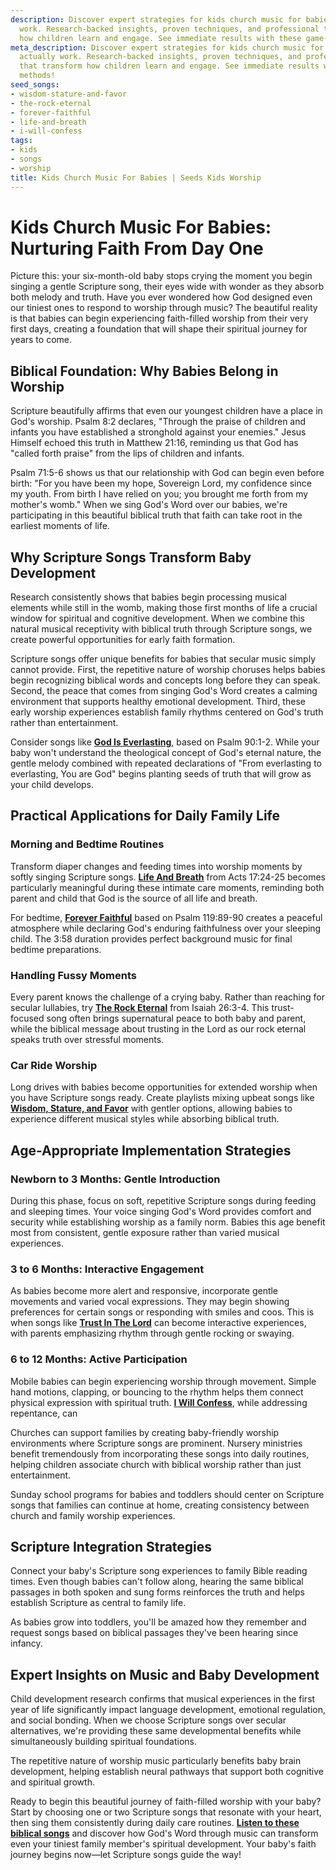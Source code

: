 ```yaml
---
description: Discover expert strategies for kids church music for babies that actually
  work. Research-backed insights, proven techniques, and professional tips that transform
  how children learn and engage. See immediate results with these game-changing methods!
meta_description: Discover expert strategies for kids church music for babies that
  actually work. Research-backed insights, proven techniques, and professional tips
  that transform how children learn and engage. See immediate results with these game-changing
  methods!
seed_songs:
- wisdom-stature-and-favor
- the-rock-eternal
- forever-faithful
- life-and-breath
- i-will-confess
tags:
- kids
- songs
- worship
title: Kids Church Music For Babies | Seeds Kids Worship
---
```

# Kids Church Music For Babies: Nurturing Faith From Day One

Picture this: your six-month-old baby stops crying the moment you begin singing a gentle Scripture song, their eyes wide with wonder as they absorb both melody and truth. Have you ever wondered how God designed even our tiniest ones to respond to worship through music? The beautiful reality is that babies can begin experiencing faith-filled worship from their very first days, creating a foundation that will shape their spiritual journey for years to come.

## Biblical Foundation: Why Babies Belong in Worship

Scripture beautifully affirms that even our youngest children have a place in God's worship. Psalm 8:2 declares, "Through the praise of children and infants you have established a stronghold against your enemies." Jesus Himself echoed this truth in Matthew 21:16, reminding us that God has "called forth praise" from the lips of children and infants.

Psalm 71:5-6 shows us that our relationship with God can begin even before birth: "For you have been my hope, Sovereign Lord, my confidence since my youth. From birth I have relied on you; you brought me forth from my mother's womb." When we sing God's Word over our babies, we're participating in this beautiful biblical truth that faith can take root in the earliest moments of life.

## Why Scripture Songs Transform Baby Development

Research consistently shows that babies begin processing musical elements while still in the womb, making those first months of life a crucial window for spiritual and cognitive development. When we combine this natural musical receptivity with biblical truth through Scripture songs, we create powerful opportunities for early faith formation.

Scripture songs offer unique benefits for babies that secular music simply cannot provide. First, the repetitive nature of worship choruses helps babies begin recognizing biblical words and concepts long before they can speak. Second, the peace that comes from singing God's Word creates a calming environment that supports healthy emotional development. Third, these early worship experiences establish family rhythms centered on God's truth rather than entertainment.

Consider songs like **[God Is Everlasting](https://seedskidsworship.com/product/god-is-everlasting-psalm-901-2-2/)**, based on Psalm 90:1-2. While your baby won't understand the theological concept of God's eternal nature, the gentle melody combined with repeated declarations of "From everlasting to everlasting, You are God" begins planting seeds of truth that will grow as your child develops.

## Practical Applications for Daily Family Life

### Morning and Bedtime Routines

Transform diaper changes and feeding times into worship moments by softly singing Scripture songs. **[Life And Breath](https://seedskidsworship.com/product/life-and-breath-acts-1724-25/)** from Acts 17:24-25 becomes particularly meaningful during these intimate care moments, reminding both parent and child that God is the source of all life and breath.

For bedtime, **[Forever Faithful](https://seedskidsworship.com/product/forever-faithful-psalm-11989-90/)** based on Psalm 119:89-90 creates a peaceful atmosphere while declaring God's enduring faithfulness over your sleeping child. The 3:58 duration provides perfect background music for final bedtime preparations.

### Handling Fussy Moments

Every parent knows the challenge of a crying baby. Rather than reaching for secular lullabies, try **[The Rock Eternal](https://seedskidsworship.com/product/the-rock-eternal-isaiah-263-4-2/)** from Isaiah 26:3-4. This trust-focused song often brings supernatural peace to both baby and parent, while the biblical message about trusting in the Lord as our rock eternal speaks truth over stressful moments.

### Car Ride Worship

Long drives with babies become opportunities for extended worship when you have Scripture songs ready. Create playlists mixing upbeat songs like **[Wisdom, Stature, and Favor](https://seedskidsworship.com/product/wisdom-stature-and-favor-luke-252-2/)** with gentler options, allowing babies to experience different musical styles while absorbing biblical truth.

## Age-Appropriate Implementation Strategies

### Newborn to 3 Months: Gentle Introduction

During this phase, focus on soft, repetitive Scripture songs during feeding and sleeping times. Your voice singing God's Word provides comfort and security while establishing worship as a family norm. Babies this age benefit most from consistent, gentle exposure rather than varied musical experiences.

### 3 to 6 Months: Interactive Engagement

As babies become more alert and responsive, incorporate gentle movements and varied vocal expressions. They may begin showing preferences for certain songs or responding with smiles and coos. This is when songs like **[Trust In The Lord](https://seedskidsworship.com/product/trust-in-the-lord-proverbs-35-6/)** can become interactive experiences, with parents emphasizing rhythm through gentle rocking or swaying.

### 6 to 12 Months: Active Participation

Mobile babies can begin experiencing worship through movement. Simple hand motions, clapping, or bouncing to the rhythm helps them connect physical expression with spiritual truth. **[I Will Confess](https://seedskidsworship.com/product/i-will-confess-psalm-325/)**, while addressing repentance, can

Churches can support families by creating baby-friendly worship environments where Scripture songs are prominent. Nursery ministries benefit tremendously from incorporating these songs into daily routines, helping children associate church with biblical worship rather than just entertainment.

Sunday school programs for babies and toddlers should center on Scripture songs that families can continue at home, creating consistency between church and family worship experiences.

## Scripture Integration Strategies

Connect your baby's Scripture song experiences to family Bible reading times. Even though babies can't follow along, hearing the same biblical passages in both spoken and sung forms reinforces the truth and helps establish Scripture as central to family life.

As babies grow into toddlers, you'll be amazed how they remember and request songs based on biblical passages they've been hearing since infancy.

## Expert Insights on Music and Baby Development

Child development research confirms that musical experiences in the first year of life significantly impact language development, emotional regulation, and social bonding. When we choose Scripture songs over secular alternatives, we're providing these same developmental benefits while simultaneously building spiritual foundations.

The repetitive nature of worship music particularly benefits baby brain development, helping establish neural pathways that support both cognitive and spiritual growth.

Ready to begin this beautiful journey of faith-filled worship with your baby? Start by choosing one or two Scripture songs that resonate with your heart, then sing them consistently during daily care routines. **[Listen to these biblical songs](https://seedskidsworship.com/)** and discover how God's Word through music can transform even your tiniest family member's spiritual development. Your baby's faith journey begins now—let Scripture songs guide the way!

<script type="application/ld+json">
{
  "@context": "https://schema.org",
  "@type": "Article",
  "headline": "Kids Church Music For Babies",
  "author": {
    "@type": "Organization",
    "name": "Seeds Kids Worship"
  },
  "publisher": {
    "@type": "Organization",
    "name": "Seeds Kids Worship",
    "logo": {
      "@type": "ImageObject",
      "url": "https://seedskidsworship.com/logo.png"
    }
  },
  "datePublished": "2025-09-04T15:42:56.142106",
  "dateModified": "2025-09-04T15:42:56.142141",
  "description": "Discover expert strategies for kids church music for babies that actually work. Research-backed insights, proven techniques, and professional tips that transfor",
  "mainEntityOfPage": {
    "@type": "WebPage",
    "@id": "https://seedskidsworship.com/activities/kids-church-music-for-babies/"
  }
}
</script>

<script type="application/ld+json">
{
  "@context": "https://schema.org",
  "@type": "Product",
  "name": "Wisdom, Stature, and Favor",
  "description": "A scripture song about Jesus growing in wisdom and stature as a child",
  "url": "https://seedskidsworship.com/product/wisdom-stature-and-favor-luke-252-2/",
  "brand": {
    "@type": "Brand",
    "name": "Seeds Kids Worship"
  },
  "category": "Children's Christian Music",
  "album": "Sing God's Word"
}
</script>

<script type="application/ld+json">
{
  "@context": "https://schema.org",
  "@type": "Product",
  "name": "The Rock Eternal",
  "description": "Steadfast song about trusting in the Lord as the Rock eternal from Isaiah 26:3-4",
  "url": "https://seedskidsworship.com/product/the-rock-eternal-isaiah-263-4-2/",
  "brand": {
    "@type": "Brand",
    "name": "Seeds Kids Worship"
  },
  "category": "Children's Christian Music",
  "album": "Seeds of Praise"
}
</script>

<script type="application/ld+json">
{
  "@context": "https://schema.org",
  "@type": "Product",
  "name": "Forever Faithful",
  "description": "A song about God's eternal faithfulness and enduring word",
  "url": "https://seedskidsworship.com/product/forever-faithful-psalm-11989-90/",
  "brand": {
    "@type": "Brand",
    "name": "Seeds Kids Worship"
  },
  "category": "Children's Christian Music",
  "album": "Trust"
}
</script>

<script type="application/ld+json">
{
  "@context": "https://schema.org",
  "@type": "Product",
  "name": "Life And Breath",
  "description": "Worship song declaring God as the source of life and breath from Acts 17:24-25",
  "url": "https://seedskidsworship.com/product/life-and-breath-acts-1724-25/",
